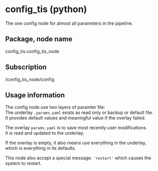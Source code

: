 # config_tis (python)

The one config node for almost all parameters in the pipeline.

## Package, node name

config_tis.config_tis_node

## Subscription

/config_tis_node/config

## Usage information

The config node use two layers of paramter file:  
The underlay `.params.yaml` exists as read only or backup or default file.  
It provides default values and meaningful value if the overlay failed.

The overlay `params.yaml` is to save most recently user modifications.  
It is read and updated to the underlay.

If the overlay is empty, it also means use everything in the underlay,  
which is everything in its defaults.

This node also accept a special message: `'restart'` which causes the system to restart.